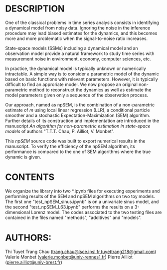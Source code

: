 # DESCRIPTION

One of the classical problems in time series analysis consists in identifying a dynamical model from noisy data. Ignoring the noise in the inference procedure may lead biased estimates for the dynamics, and this becomes more and more problematic when the signal-to-noise ratio increases.

State-space models (SSMs) including a dynamical model and an observation model provide a natural framework to study time series with measurement noise  in  environment, economy, computer sciences, etc.  

In practice, the dynamical model is typically unknown or numerically intractable. A simple way is to consider a parametric model of the dynamic based on basic functions with relevant parameters. However, it is typically difficult to find an approriate model. 
We now propose an original non-parametric method to reconstruct the dynamics as well as estimate the model parameters given only a sequence of the observation process.

Our approach, named as npSEM, is the combination of a non-parametric estimate of $m$ using local linear regression (LLR), a conditional particle smoother and a stochastic Expectation-Maximization (SEM) algorithm. Further details of its construction and implementation are introduced in the manuscript *An algorithm for non-parametric estimation in state-space models* of authors "T.T.T. Chau, P. Ailliot, V. Monbet".

This *npSEM* source code was built to export numerical results in the manuscript. To verify the efficiency of the npSEM algorithm, its performance is compared to the one of SEM algorithms where the true dynamic is given.

# CONTENTS


We organize the library into two *.ipynb files for executing experiments and performing results of the SEM and npSEM algorithms on two toy models. The first one "test_npSEM_sinus.ipynb" is  on a univariate sinus model, and the second "test_npSEM_L63.ipynb" performs the results on a 3-dimensional Lorenz model. The codes associated to the two testing files are contained in the files named "methods", "additives" and "models". 


# AUTHORS:
Thi Tuyet Trang Chau (trang.chau@lsce.ipsl.fr,tuyettrang218@gmail.com)
Valerie Monbet (valerie.monbet@univ-rennes1.fr)
Pierre Ailliot (pierre.ailliot@univ-brest.fr)
